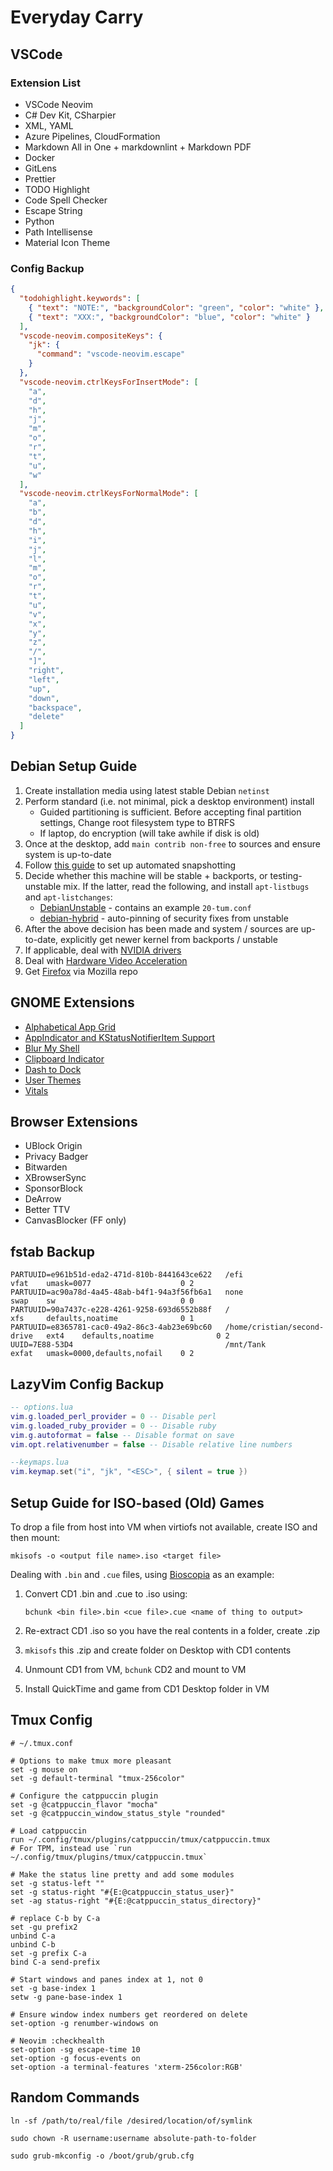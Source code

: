# Everyday Carry

## VSCode

### Extension List

- VSCode Neovim
- C# Dev Kit, CSharpier
- XML, YAML
- Azure Pipelines, CloudFormation
- Markdown All in One + markdownlint + Markdown PDF
- Docker
- GitLens
- Prettier
- TODO Highlight
- Code Spell Checker
- Escape String
- Python
- Path Intellisense
- Material Icon Theme

### Config Backup

```json
{
  "todohighlight.keywords": [
    { "text": "NOTE:", "backgroundColor": "green", "color": "white" },
    { "text": "XXX:", "backgroundColor": "blue", "color": "white" }
  ],
  "vscode-neovim.compositeKeys": {
    "jk": {
      "command": "vscode-neovim.escape"
    }
  },
  "vscode-neovim.ctrlKeysForInsertMode": [
    "a",
    "d",
    "h",
    "j",
    "m",
    "o",
    "r",
    "t",
    "u",
    "w"
  ],
  "vscode-neovim.ctrlKeysForNormalMode": [
    "a",
    "b",
    "d",
    "h",
    "i",
    "j",
    "l",
    "m",
    "o",
    "r",
    "t",
    "u",
    "v",
    "x",
    "y",
    "z",
    "/",
    "]",
    "right",
    "left",
    "up",
    "down",
    "backspace",
    "delete"
  ]
}
```

## Debian Setup Guide

1. Create installation media using latest stable Debian `netinst`
2. Perform standard (i.e. not minimal, pick a desktop environment) install
   - Guided partitioning is sufficient. Before accepting final partition settings, Change root filesystem type to BTRFS
   - If laptop, do encryption (will take awhile if disk is old)
3. Once at the desktop, add `main contrib non-free` to sources and ensure system is up-to-date
4. Follow [this guide](https://github.com/david-cortes/snapper-in-debian-guide) to set up automated snapshotting
5. Decide whether this machine will be stable + backports, or testing-unstable mix. If the latter, read the following, and install `apt-listbugs` and `apt-listchanges`:
   - [DebianUnstable](https://wiki.debian.org/DebianUnstable) - contains an example `20-tum.conf`
   - [debian-hybrid](https://github.com/khimaros/debian-hybrid) - auto-pinning of security fixes from unstable
6. After the above decision has been made and system / sources are up-to-date, explicitly get newer kernel from backports / unstable
7. If applicable, deal with [NVIDIA drivers](https://wiki.debian.org/NvidiaGraphicsDrivers)
8. Deal with [Hardware Video Acceleration](https://wiki.debian.org/HardwareVideoAcceleration)
9. Get [Firefox](https://support.mozilla.org/en-US/kb/install-firefox-linux) via Mozilla repo

## GNOME Extensions

- [Alphabetical App Grid](https://extensions.gnome.org/extension/4269/alphabetical-app-grid/)
- [AppIndicator and KStatusNotifierItem Support](https://extensions.gnome.org/extension/615/appindicator-support/)
- [Blur My Shell](https://extensions.gnome.org/extension/3193/blur-my-shell/)
- [Clipboard Indicator](https://extensions.gnome.org/extension/779/clipboard-indicator/)
- [Dash to Dock](https://extensions.gnome.org/extension/307/dash-to-dock/)
- [User Themes](https://extensions.gnome.org/extension/19/user-themes/)
- [Vitals](https://extensions.gnome.org/extension/1460/vitals/)

## Browser Extensions

- UBlock Origin
- Privacy Badger
- Bitwarden
- XBrowserSync
- SponsorBlock
- DeArrow
- Better TTV
- CanvasBlocker (FF only)

## fstab Backup

```shell
PARTUUID=e961b51d-eda2-471d-810b-8441643ce622   /efi                          vfat    umask=0077                    0 2
PARTUUID=ac90a78d-4a45-48ab-b4f1-94a3f56fb6a1   none                          swap    sw                            0 0
PARTUUID=90a7437c-e228-4261-9258-693d6552b88f   /                             xfs     defaults,noatime              0 1
PARTUUID=e8365781-cac0-49a2-86c3-4ab23e69bc60   /home/cristian/second-drive   ext4    defaults,noatime              0 2
UUID=7E88-53D4                                  /mnt/Tank                     exfat   umask=0000,defaults,nofail    0 2
```

## LazyVim Config Backup

```lua
-- options.lua
vim.g.loaded_perl_provider = 0 -- Disable perl
vim.g.loaded_ruby_provider = 0 -- Disable ruby
vim.g.autoformat = false -- Disable format on save
vim.opt.relativenumber = false -- Disable relative line numbers

--keymaps.lua
vim.keymap.set("i", "jk", "<ESC>", { silent = true })
```

## Setup Guide for ISO-based (Old) Games

To drop a file from host into VM when virtiofs not available, create ISO and then mount:

```shell
mkisofs -o <output file name>.iso <target file>
```

Dealing with `.bin` and `.cue` files, using [Bioscopia]() as an example:

1. Convert CD1 .bin and .cue to .iso using:

   ```shell
   bchunk <bin file>.bin <cue file>.cue <name of thing to output>
   ```

2. Re-extract CD1 .iso so you have the real contents in a folder, create .zip
3. `mkisofs` this .zip and create folder on Desktop with CD1 contents
4. Unmount CD1 from VM, `bchunk` CD2 and mount to VM
5. Install QuickTime and game from CD1 Desktop folder in VM

## Tmux Config

```shell
# ~/.tmux.conf

# Options to make tmux more pleasant
set -g mouse on
set -g default-terminal "tmux-256color"

# Configure the catppuccin plugin
set -g @catppuccin_flavor "mocha"
set -g @catppuccin_window_status_style "rounded"

# Load catppuccin
run ~/.config/tmux/plugins/catppuccin/tmux/catppuccin.tmux
# For TPM, instead use `run ~/.config/tmux/plugins/tmux/catppuccin.tmux`

# Make the status line pretty and add some modules
set -g status-left ""
set -g status-right "#{E:@catppuccin_status_user}"
set -ag status-right "#{E:@catppuccin_status_directory}"

# replace C-b by C-a
set -gu prefix2
unbind C-a
unbind C-b
set -g prefix C-a
bind C-a send-prefix

# Start windows and panes index at 1, not 0
set -g base-index 1
setw -g pane-base-index 1

# Ensure window index numbers get reordered on delete
set-option -g renumber-windows on

# Neovim :checkhealth
set-option -sg escape-time 10
set-option -g focus-events on
set-option -a terminal-features 'xterm-256color:RGB'
```

## Random Commands

`ln -sf /path/to/real/file /desired/location/of/symlink`

`sudo chown -R username:username absolute-path-to-folder`

`sudo grub-mkconfig -o /boot/grub/grub.cfg`
